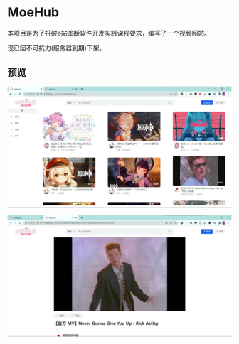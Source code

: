 # MoeHub

本项目是为了~~打破b站垄断~~软件开发实践课程要求，编写了一个视频网站。

现已因不可抗力(服务器到期)下架。

## 预览

![image-20221109090516785](imgs/image-20221109090516785.png)

![image-20221109090524848](imgs/image-20221109090524848.png)